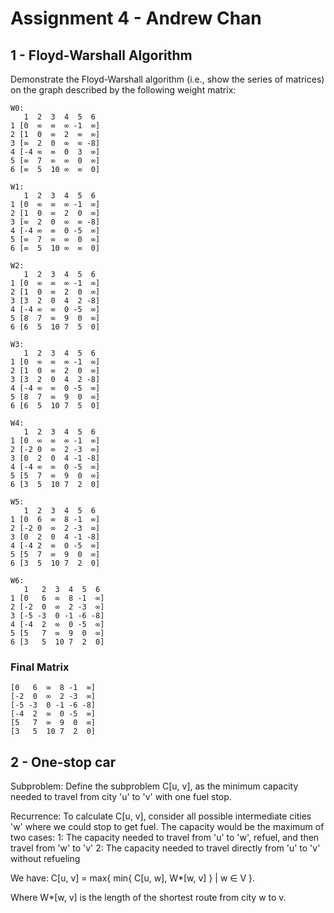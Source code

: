 # Assignment 4 - Andrew Chan

## 1 - Floyd-Warshall Algorithm
Demonstrate the Floyd-Warshall algorithm (i.e., show the series of matrices) on the graph
described by the following weight matrix:
```
W0:
   1  2  3  4  5  6
1 [0  ∞  ∞  ∞ -1  ∞]
2 [1  0  ∞  2  ∞  ∞]
3 [∞  2  0  ∞  ∞ -8]
4 [-4 ∞  ∞  0  3  ∞]
5 [∞  7  ∞  ∞  0  ∞]
6 [∞  5  10 ∞  ∞  0]
```
```
W1:
   1  2  3  4  5  6
1 [0  ∞  ∞  ∞ -1  ∞]
2 [1  0  ∞  2  0  ∞]
3 [∞  2  0  ∞  ∞ -8]
4 [-4 ∞  ∞  0 -5  ∞]
5 [∞  7  ∞  ∞  0  ∞]
6 [∞  5  10 ∞  ∞  0]
```
```
W2:
   1  2  3  4  5  6
1 [0  ∞  ∞  ∞ -1  ∞]
2 [1  0  ∞  2  0  ∞]
3 [3  2  0  4  2 -8]
4 [-4 ∞  ∞  0 -5  ∞]
5 [8  7  ∞  9  0  ∞]
6 [6  5  10 7  5  0]
```
```
W3:
   1  2  3  4  5  6
1 [0  ∞  ∞  ∞ -1  ∞]
2 [1  0  ∞  2  0  ∞]
3 [3  2  0  4  2 -8]
4 [-4 ∞  ∞  0 -5  ∞]
5 [8  7  ∞  9  0  ∞]
6 [6  5  10 7  5  0]
```
```
W4:
   1  2  3  4  5  6
1 [0  ∞  ∞  ∞ -1  ∞]
2 [-2 0  ∞  2 -3  ∞]
3 [0  2  0  4 -1 -8]
4 [-4 ∞  ∞  0 -5  ∞]
5 [5  7  ∞  9  0  ∞]
6 [3  5  10 7  2  0]
```
```
W5:
   1  2  3  4  5  6
1 [0  6  ∞  8 -1  ∞]
2 [-2 0  ∞  2 -3  ∞]
3 [0  2  0  4 -1 -8]
4 [-4 2  ∞  0 -5  ∞]
5 [5  7  ∞  9  0  ∞]
6 [3  5  10 7  2  0]
```
```
W6:
   1   2  3  4  5  6
1 [0   6  ∞  8 -1  ∞]
2 [-2  0  ∞  2 -3  ∞]
3 [-5 -3  0 -1 -6 -8]
4 [-4  2  ∞  0 -5  ∞]
5 [5   7  ∞  9  0  ∞]
6 [3   5  10 7  2  0]
```
### Final Matrix
```
[0   6  ∞  8 -1  ∞]
[-2  0  ∞  2 -3  ∞]
[-5 -3  0 -1 -6 -8]
[-4  2  ∞  0 -5  ∞]
[5   7  ∞  9  0  ∞]
[3   5  10 7  2  0]
```

## 2 - One-stop car

Subproblem: Define the subproblem C[u, v], as the minimum capacity needed to travel from city 'u' to 'v' with one fuel stop.

Recurrence: To calculate C[u, v], consider all possible intermediate cities 'w' where we could stop to get fuel. The capacity would be the maximum of two cases:
1: The capacity needed to travel from 'u' to 'w', refuel, and then travel from 'w' to 'v'
2: The capacity needed to travel directly from 'u' to 'v' without refueling

We have:
C[u, v] = max{ min{ C[u, w], W*[w, v] } | w ∈ V }.

Where W*[w, v] is the length of the shortest route from city w to v.